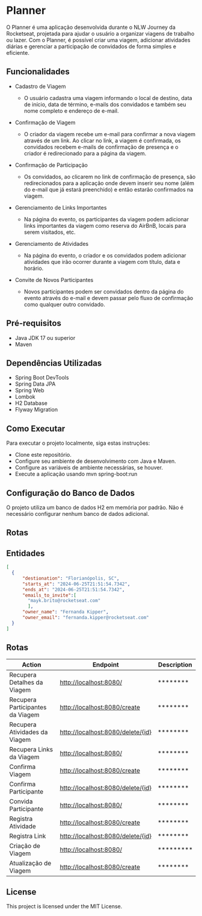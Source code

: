 # Planner

O Planner é uma aplicação desenvolvida durante o NLW Journey da Rocketseat, projetada para ajudar o usuário a organizar viagens de trabalho ou lazer. Com o Planner, é possível criar uma viagem, adicionar atividades diárias e gerenciar a participação de convidados de forma simples e eficiente.

## Funcionalidades

- Cadastro de Viagem
    * O usuário cadastra uma viagem informando o local de destino, data de início, data de término, e-mails dos convidados e também seu nome completo e endereço de e-mail.

- Confirmação de Viagem
  * O criador da viagem recebe um e-mail para confirmar a nova viagem através de um link. Ao clicar no link, a viagem é confirmada, os convidados recebem e-mails de confirmação de presença e o criador é redirecionado para a página da viagem.

- Confirmação de Participação
  * Os convidados, ao clicarem no link de confirmação de presença, são redirecionados para a aplicação onde devem inserir seu nome (além do e-mail que já estará preenchido) e então estarão confirmados na viagem.

- Gerenciamento de Links Importantes
  * Na página do evento, os participantes da viagem podem adicionar links importantes da viagem como reserva do AirBnB, locais para serem visitados, etc.

- Gerenciamento de Atividades
  * Na página do evento, o criador e os convidados podem adicionar atividades que irão ocorrer durante a viagem com título, data e horário.

- Convite de Novos Participantes
  * Novos participantes podem ser convidados dentro da página do evento através do e-mail e devem passar pelo fluxo de confirmação como qualquer outro convidado.


## Pré-requisitos

- Java JDK 17 ou superior
- Maven

## Dependências Utilizadas

- Spring Boot DevTools
- Spring Data JPA
- Spring Web
- Lombok
- H2 Database
- Flyway Migration

## Como Executar

Para executar o projeto localmente, siga estas instruções:

- Clone este repositório.
- Configure seu ambiente de desenvolvimento com Java e Maven.
- Configure as variáveis de ambiente necessárias, se houver.
- Execute a aplicação usando mvn spring-boot:run

## Configuração do Banco de Dados

O projeto utiliza um banco de dados H2 em memória por padrão. Não é necessário configurar nenhum banco de dados adicional.

## Rotas

## Entidades
  ```json
  [
    {
        "destionation": "Florianópolis, SC",
        "starts_at": "2024-06-25T21:51:54.7342",
        "ends_at": "2024-06-25T21:51:54.7342",
        "emails_to_invite":[
          "mayk.brito@rocketseat.com"
          ],
        "owner_name": "Fernanda Kipper",
        "owner_email": "fernanda.kipper@rocketseat.com"
    }
]
```

## Rotas

| Action                           | Endpoint                                                                             | Description                                           |
|----------------------------      |----------------------------------------------------------------------------          |-------------------------------------------------------|
| Recupera Detalhes da Viagem      | [http://localhost:8080/](http://localhost:8080/trip/{id})                            | ********                                              |
| Recupera Participantes da Viagem | [http://localhost:8080/create](http://localhost:8080/trip/{id}/participants)         | ********                                              |
| Recupera Atividades da Viagem    | [http://localhost:8080/delete/{id}](http://localhost:8080/trip/{id}/activities)      | ********                                              |
| Recupera Links da Viagem         | [http://localhost:8080/](http://localhost:8080/trip/{id}/links)                      | ********                                              |
| Confirma Viagem                  | [http://localhost:8080/create](http://localhost:8080/trip/{id}/confirm)              | ********                                              |
| Confirma Participante            | [http://localhost:8080/delete/{id}](http://localhost:8080/participants/{id}/confirm) | ********                                              |
| Convida Participante             | [http://localhost:8080/](http://localhost:8080/trip/{id}/invite)                     | ********                                              |
| Registra Atividade               | [http://localhost:8080/create](http://localhost:8080/trip/{id}/activities)           | ********                                              |
| Registra Link                    | [http://localhost:8080/delete/{id}](http://localhost:8080/trip/{id}/links)           | ********                                              |
| Criação de Viagem                | [http://localhost:8080/](http://localhost:8080/trip)                                 | *********                                             |
| Atualização de Viagem            | [http://localhost:8080/create](http://localhost:8080/trip/{id})                      | ********                                              |


## License

This project is licensed under the MIT License.
